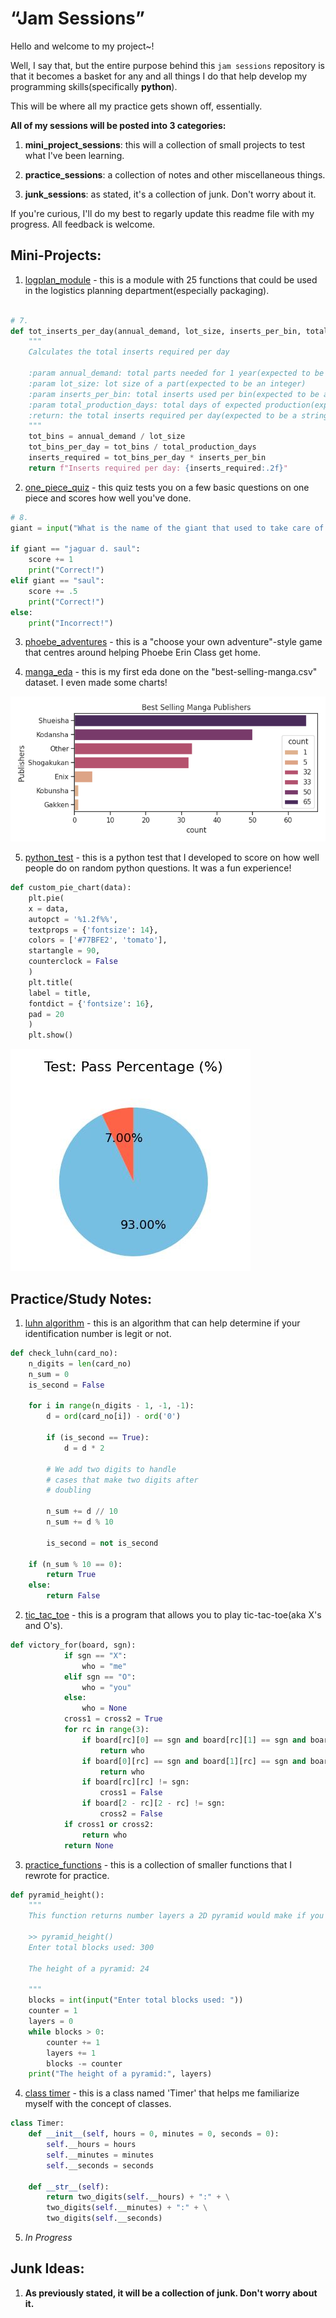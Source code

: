 # “Jam Sessions”

Hello and welcome to my project~!

Well, I say that, but the entire purpose behind this `jam sessions` repository is that it becomes a basket for any and all things I do that help develop my programming skills(specifically __python__). 

This will be where all my practice gets shown off, essentially.

__All of my sessions will be posted into 3 categories:__

1. **mini_project_sessions**: this will a collection of small projects to test what I've been learning.

2. **practice_sessions**: a collection of notes and other miscellaneous things.

3. **junk_sessions**: as stated, it's a collection of junk. Don't worry about it.

If you're curious, I'll do my best to regarly update this readme file with my progress. All feedback is welcome.

## Mini-Projects:

1. [logplan_module](1_mini_project_sessions/1_logplan_module) - this is a module with 25 functions that could be used in the logistics planning department(especially packaging).

```python

# 7.
def tot_inserts_per_day(annual_demand, lot_size, inserts_per_bin, total_production_days = 365):
    """
    Calculates the total inserts required per day
    
    :param annual_demand: total parts needed for 1 year(expected to be an integer)
    :param lot_size: lot size of a part(expected to be an integer)
    :param inserts_per_bin: total inserts used per bin(expected to be an integer)
    :param total_production_days: total days of expected production(expected to be an integer)
    :return: the total inserts required per day(expected to be a string)
    """
    tot_bins = annual_demand / lot_size
    tot_bins_per_day = tot_bins / total_production_days
    inserts_required = tot_bins_per_day * inserts_per_bin
    return f"Inserts required per day: {inserts_required:.2f}"

```

2. [one_piece_quiz](1_mini_project_sessions/2_one_piece_quiz) - this quiz tests you on a few basic questions on one piece and scores how well you've done.

```python
# 8. 
giant = input("What is the name of the giant that used to take care of Nico Robin? ").lower()

if giant == "jaguar d. saul":
    score += 1
    print("Correct!")
elif giant == "saul":
    score += .5
    print("Correct!")
else:
    print("Incorrect!")
```

3. [phoebe_adventures](1_mini_project_sessions/3_phoebe_adventures) - this is a "choose your own adventure"-style game that centres around helping Phoebe Erin Class get home.

4. [manga_eda](1_mini_project_sessions/4_manga_eda) - this is my first eda done on the "best-selling-manga.csv" dataset. I even made some charts!

![manga publisher](1_mini_project_sessions/4_manga_eda/assets/Publisher_chart.png)

5. [python_test](1_mini_project_sessions/5_python_test) - this is a python test that I developed to score on how well people do on random python questions. It was a fun experience!

```python
def custom_pie_chart(data):
    plt.pie(
    x = data,
    autopct = '%1.2f%%',
    textprops = {'fontsize': 14},
    colors = ['#77BFE2', 'tomato'],
    startangle = 90,
    counterclock = False
    )
    plt.title(
    label = title,
    fontdict = {'fontsize': 16},
    pad = 20
    )
    plt.show()
```
![test_result](1_mini_project_sessions/5_python_test/assets/test_file.jpg)

## Practice/Study Notes:

1. [luhn algorithm](2_practice_sessions/luhn_algorithm.py) - this is an algorithm that can help determine if your identification number is legit or not.

```python
def check_luhn(card_no):
    n_digits = len(card_no)
    n_sum = 0
    is_second = False
    
    for i in range(n_digits - 1, -1, -1):
        d = ord(card_no[i]) - ord('0')
        
        if (is_second == True):
            d = d * 2
            
        # We add two digits to handle
        # cases that make two digits after
        # doubling
        
        n_sum += d // 10
        n_sum += d % 10
        
        is_second = not is_second
        
    if (n_sum % 10 == 0):
        return True
    else:
        return False
```
2. [tic_tac_toe](2_practice_sessions/tic_tac_toe.py) - this is a program that allows you to play tic-tac-toe(aka X's and O's).

```python
def victory_for(board, sgn):
            if sgn == "X":
                who = "me"
            elif sgn == "O":
                who = "you"
            else:
                who = None
            cross1 = cross2 = True
            for rc in range(3):
                if board[rc][0] == sgn and board[rc][1] == sgn and board[rc][2] == sgn:
                    return who
                if board[0][rc] == sgn and board[1][rc] == sgn and board[2][rc] == sgn:
                    return who
                if board[rc][rc] != sgn:
                    cross1 = False
                if board[2 - rc][2 - rc] != sgn:
                    cross2 = False
            if cross1 or cross2:
                return who
            return None
```

3. [practice_functions](2_practice_sessions/practice_functions.py) - this is a collection of smaller functions that I rewrote for practice.

```python
def pyramid_height():
    """
    This function returns number layers a 2D pyramid would make if you input the total blocks used.
    
    >> pyramid_height()
    Enter total blocks used: 300

    The height of a pyramid: 24

    """
    blocks = int(input("Enter total blocks used: "))
    counter = 1
    layers = 0
    while blocks > 0:
        counter += 1
        layers += 1
        blocks -= counter
    print("The height of a pyramid:", layers)

```

4. [class timer](2_practice_sessions/class_timer.py) - this is a class named 'Timer' that helps me familiarize myself with the concept of classes.

```python
class Timer:
    def __init__(self, hours = 0, minutes = 0, seconds = 0):
        self.__hours = hours
        self.__minutes = minutes
        self.__seconds = seconds
        
    def __str__(self):
        return two_digits(self.__hours) + ":" + \
        two_digits(self.__minutes) + ":" + \
        two_digits(self.__seconds)
```
5. _In Progress_

## Junk Ideas:

1. __As previously stated, it will be a collection of junk. Don't worry about it.__

